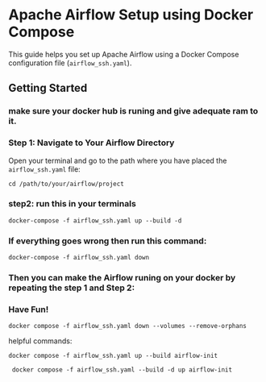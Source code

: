 # Apache Airflow Setup using Docker Compose

This guide helps you set up Apache Airflow using a Docker Compose configuration file (`airflow_ssh.yaml`).

## Getting Started
### make sure your docker hub is runing and give adequate ram to it.

### Step 1: Navigate to Your Airflow Directory

Open your terminal and go to the path where you have placed the `airflow_ssh.yaml` file:

```
cd /path/to/your/airflow/project
```

### step2: run this in your terminals

```
docker-compose -f airflow_ssh.yaml up --build -d     ‍‍‍
```

### If everything goes wrong then run this command:

```
docker-compose -f airflow_ssh.yaml down
```

### Then you can make the Airflow runing on your docker by repeating the step 1 and Step 2:
### Have Fun!



```
docker compose -f airflow_ssh.yaml down --volumes --remove-orphans
```

helpful commands:

```
docker compose -f airflow_ssh.yaml up --build airflow-init
```


```
 docker compose -f airflow_ssh.yaml --build -d up airflow-init
```
